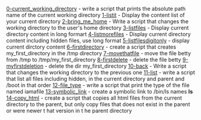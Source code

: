 [0-current_working_directory](./0-current_working_directory) - write a script that prints the absolute path name of the current working directory
[1-listit](./1-listit) - Display the content list of your current directory
[2-bring_me_home](./2-bring_me_home) - Write a script that changes the working directory to the user's home  directory
[3-listfiles](./3-listfiles) - Display current directory content in long formart
[4-listmorefiles](./4-listmorefiles) - Display current directory content including hidden files, use long format
[5-listfilesdigitonly](./5-listfilesdigitonly) - display current dirctory content
[6-firstdirectory](./6-firstdirectory) - create a script that creates my_first_directory in the /tmp directory
[7-movethatfile](./7-movethatfile) - move the file betty from /tmp to /tmp/my_first_directory
[8-firstdelete](./8-firstdelete) - delete the file betty
[9-myfirstdeletion](./9-myfirstdeletion) - delete the dir my_first_directory
[10-back](./10-back) - Write a script that changes the working directory to the previous one
[11-list](./11-lists) - write a script that list all files including hidden, in the current directory and parent  and /boot in that order
[12-file_type](./12-file_type) - write a script that print the type of the file named iamafile
[13-symbolic_link](./13-symbolic_link) - create a symbolic link to /bin/ls names __ls__
[14-copy_html](./14-copy_html) - create a script that copies all html files from the current directory to the parent, but only copy files that does not exist in the parent or were newer t hat version in t he parent directory